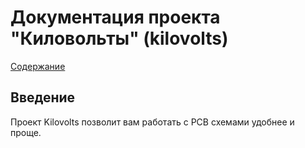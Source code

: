 # Документация проекта "Киловольты" (kilovolts)
[Содержание](./index.md)

## Введение
Проект Kilovolts позволит вам работать с PCB схемами удобнее и проще.
